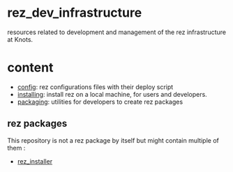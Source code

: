 # rez_dev_infrastructure

resources related to development and management of the rez infrastructure at Knots.

# content

- [config](config): rez configurations files with their deploy script
- [installing](installing): install rez on a local machine, for users and developers.
- [packaging](packaging): utilities for developers to create rez packages

## rez packages

This repository is not a rez package by itself but might contain multiple of them :

- [rez_installer](installing/package.py)